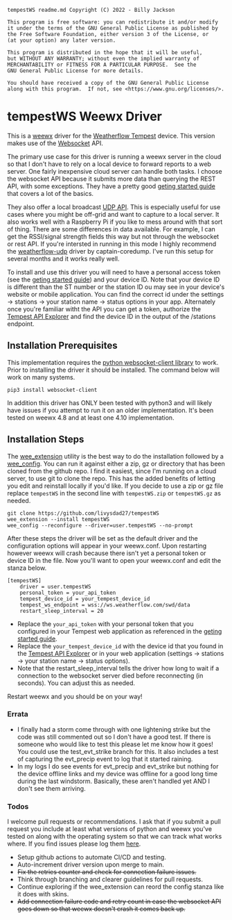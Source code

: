     tempestWS readme.md Copyright (C) 2022 - Billy Jackson

    This program is free software: you can redistribute it and/or modify
    it under the terms of the GNU General Public License as published by
    the Free Software Foundation, either version 3 of the License, or
    (at your option) any later version.

    This program is distributed in the hope that it will be useful,
    but WITHOUT ANY WARRANTY; without even the implied warranty of
    MERCHANTABILITY or FITNESS FOR A PARTICULAR PURPOSE.  See the
    GNU General Public License for more details.

    You should have received a copy of the GNU General Public License
    along with this program.  If not, see <https://www.gnu.org/licenses/>.

# tempestWS Weewx Driver
This is a [weewx](https://weewx.com) driver for the [Weatherflow Tempest](https://weatherflow.com/tempest-weather-system/) device.  This version makes use of the [Websocket](https://weatherflow.github.io/Tempest/api/ws.html) API.

The primary use case for this driver is running a weewx server in the cloud so that I don't have to rely on a local device to forward reports to a web server.  One fairly inexpensive cloud server can handle both tasks.  I choose the websocket API because it submits more data than querying the REST API, with some exceptions.  They have a pretty good [geting started guide](https://weatherflow.github.io/Tempest/api/) that covers a lot of the basics.

They also offer a local broadcast [UDP API](https://weatherflow.github.io/Tempest/api/udp/v171/).  This is especially useful for use cases where you might be off-grid and want to capture to a local server.  It also works well with a Raspberry Pi if you like to mess around with that sort of thing.  There are some differences in data available.  For example, I can get the RSSI/signal strength fields this way but not through the websocket or rest API.  If you're intersted in running in this mode I highly recommend the [weatherflow-udp](https://github.com/captain-coredump/weatherflow-udp) driver by captain-coredump.  I've run this setup for several months and it works really well.

To install and use this driver you will need to have a personal access token (see the [geting started guide](https://weatherflow.github.io/Tempest/api/)) and your device ID.  Note that your device ID is different than the ST number or the station ID ou may see in your device's website or mobile application.  You can find the correct id under the settings -> stations -> your station name -> status options in your app.  Alternately once you're familiar witht the API you can get a token, authorize the [Tempest API Explorer](https://weatherflow.github.io/Tempest/api/swagger/#!/stations/getStations) and find the device ID in the output of the /stations endpoint. 

## Installation Prerequisites
This implementation requires the [python websocket-client library](https://pypi.org/project/websocket-client/) to work.  Prior to installing the driver it should be installed.  The command below will work on many systems.

    pip3 install websocket-client

In addition this driver has ONLY been tested with python3 and will likely have issues if you attempt to run it on an older implementation.  It's been tested on weewx 4.8 and at least one 4.10 implementation.

## Installation Steps
The [wee_extension](https://www.weewx.com/docs/utilities.htm#wee_extension_utility) utility is the best way to do the installation followed by a [wee_config](https://weewx.com/docs/utilities.htm#wee_config_utility).  You can run it against either a zip, gz or directory that has been cloned from the github repo.  I find it easiest, since I'm running on a cloud server, to use git to clone the repo.  This has the added benefits of letting you edit and reinstall locally if you'd like.  If you decide to use a zip or gz file replace `tempestWS` in the second line with `tempestWS.zip` or `tempestWS.gz` as needed.

    git clone https://github.com/livysdad27/tempestWS
    wee_extension --install tempestWS
    wee_config --reconfigure --driver=user.tempestWS --no-prompt

After these steps the driver will be set as the default driver and the configuration options will appear in your weewx.conf.  Upon restarting however weewx will crash because there isn't yet a personal token or device ID in the file.  Now you'll want to open your weewx.conf and edit the stanza below.

    [tempestWS]
        driver = user.tempestWS
        personal_token = your_api_token
        tempest_device_id = your_tempest_device_id
        tempest_ws_endpoint = wss://ws.weatherflow.com/swd/data
        restart_sleep_interval = 20

* Replace the `your_api_token` with your personal token that you configured in your Tempest web application as referenced in the [geting started guide](https://weatherflow.github.io/Tempest/api/).
* Replace the `your_tempest_device_id` with the device id that you found in the [Tempest API Explorer](https://weatherflow.github.io/Tempest/api/swagger/#!/stations/getStations) or in your web application (settings -> stations -> your station name -> status options).
* Note that the restart_sleep_interval tells the driver how long to wait if a connection to the websocket server died before reconnecting (in seconds).  You can adjust this as needed.

Restart weewx and you should be on your way!

### Errata
* I finally had a storm come through with one lightening strike but the code was still commented out so I don't have a good test.  If there is someone who would like to test this please let me know how it goes!  You could use the test_evt_strike branch for this. It also includes a test of capturing the evt_precip event to log that it started raining.
* In my logs I do see events for evt_precip and evt_strike but nothing for the device offline links and my device was offline for a good long time during the last windstorm.  Basically, these aren't handled yet AND I don't see them arriving.

### Todos
I welcome pull requests or recommendations.  I ask that if you submit a pull request you include at least what versions of python and weewx you've tested on along with the operating system so that we can track what works where.  If you find issues please log them [here](https://github.com/livysdad27/tempestWS/issues).

* Setup github actions to automate CI/CD and testing.
* Auto-increment driver version upon merge to main.
* ~~Fix the retries counter and check for connection failure issues.~~
* Think through branching and clearer guidelines for pull requests.  
* Continue exploring if the wee_extension can reord the config stanza like it does with skins.
* ~~Add connection failure code and retry count in case the websocket API goes down so that weewx doesn't crash it comes back up.~~


